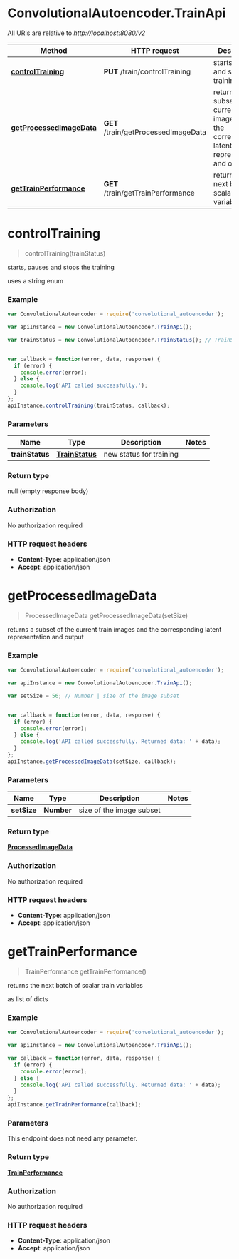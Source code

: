 # ConvolutionalAutoencoder.TrainApi

All URIs are relative to *http://localhost:8080/v2*

Method | HTTP request | Description
------------- | ------------- | -------------
[**controlTraining**](TrainApi.md#controlTraining) | **PUT** /train/controlTraining | starts, pauses and stops the training
[**getProcessedImageData**](TrainApi.md#getProcessedImageData) | **GET** /train/getProcessedImageData | returns a subset of the current train images and the corresponding latent representation and output
[**getTrainPerformance**](TrainApi.md#getTrainPerformance) | **GET** /train/getTrainPerformance | returns the next batch of scalar train variables


<a name="controlTraining"></a>
# **controlTraining**
> controlTraining(trainStatus)

starts, pauses and stops the training

uses a string enum

### Example
```javascript
var ConvolutionalAutoencoder = require('convolutional_autoencoder');

var apiInstance = new ConvolutionalAutoencoder.TrainApi();

var trainStatus = new ConvolutionalAutoencoder.TrainStatus(); // TrainStatus | new status for training


var callback = function(error, data, response) {
  if (error) {
    console.error(error);
  } else {
    console.log('API called successfully.');
  }
};
apiInstance.controlTraining(trainStatus, callback);
```

### Parameters

Name | Type | Description  | Notes
------------- | ------------- | ------------- | -------------
 **trainStatus** | [**TrainStatus**](TrainStatus.md)| new status for training | 

### Return type

null (empty response body)

### Authorization

No authorization required

### HTTP request headers

 - **Content-Type**: application/json
 - **Accept**: application/json

<a name="getProcessedImageData"></a>
# **getProcessedImageData**
> ProcessedImageData getProcessedImageData(setSize)

returns a subset of the current train images and the corresponding latent representation and output



### Example
```javascript
var ConvolutionalAutoencoder = require('convolutional_autoencoder');

var apiInstance = new ConvolutionalAutoencoder.TrainApi();

var setSize = 56; // Number | size of the image subset


var callback = function(error, data, response) {
  if (error) {
    console.error(error);
  } else {
    console.log('API called successfully. Returned data: ' + data);
  }
};
apiInstance.getProcessedImageData(setSize, callback);
```

### Parameters

Name | Type | Description  | Notes
------------- | ------------- | ------------- | -------------
 **setSize** | **Number**| size of the image subset | 

### Return type

[**ProcessedImageData**](ProcessedImageData.md)

### Authorization

No authorization required

### HTTP request headers

 - **Content-Type**: application/json
 - **Accept**: application/json

<a name="getTrainPerformance"></a>
# **getTrainPerformance**
> TrainPerformance getTrainPerformance()

returns the next batch of scalar train variables

as list of dicts

### Example
```javascript
var ConvolutionalAutoencoder = require('convolutional_autoencoder');

var apiInstance = new ConvolutionalAutoencoder.TrainApi();

var callback = function(error, data, response) {
  if (error) {
    console.error(error);
  } else {
    console.log('API called successfully. Returned data: ' + data);
  }
};
apiInstance.getTrainPerformance(callback);
```

### Parameters
This endpoint does not need any parameter.

### Return type

[**TrainPerformance**](TrainPerformance.md)

### Authorization

No authorization required

### HTTP request headers

 - **Content-Type**: application/json
 - **Accept**: application/json

